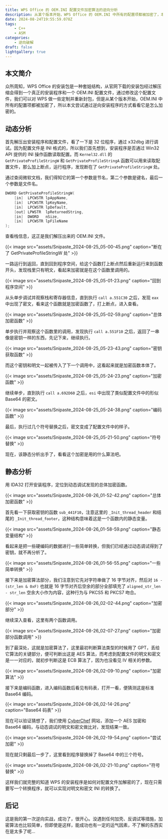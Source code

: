 ```yaml
---
title: WPS Office 的 OEM.INI 配置文件加密算法的逆向分析
description: 从某个版本开始，WPS Office 的 OEM.INI 中所有的配置项都被加密了，本文尝试通过逆向安装程序解析配置项的加密方式。
date: 2024-08-24T19:55:59.078Z
tags:
    - C++
    - ASM
categories:
    - 逆向破解
draft: false
lightgallery: true
---
```


## 本文简介

众所周知，WPS Office 的安装包是一种套娃结构，从官网下载的安装包经过解压缩会得到一个真正的安装程序和一个 OEM.INI 配置文件，通过修改这个配置文件，我们可以对 WPS 做一些定制并重新封包，但是从某个版本开始，OEM.INI 中所有的配置项都被加密了，所以本文尝试通过逆向安装程序的方式看看它是怎么加密的。

## 动态分析

首先解压出安装程序和配置文件，看了一下是 32 位程序，通过 x32dbg 进行调试。因为配置文件是 INI 格式的，所以我们首先想到，安装程序是否通过 Win32 API 提供的 INI 操作函数读取配置。而 `Kernel32.dll` 的 `GetPrivateProfileStringW` 和 `GetPrivateProfileStringA` 函数可以用来读取配置文件，那么加上断点，运行程序，发现断在了 `GetPrivateProfileStringW` 处。

通过查阅微软文档，我们得知它的第一个参数是节名，第二个参数是键名，最后一个参数是文件名。

```c
DWORD GetPrivateProfileStringW(
    [in]  LPCWSTR lpAppName,
    [in]  LPCWSTR lpKeyName,
    [in]  LPCWSTR lpDefault,
    [out] LPWSTR  lpReturnedString,
    [in]  DWORD   nSize,
    [in]  LPCWSTR lpFileName
);
```

查看栈信息，这正是我们解压出来的 OEM.INI 文件。

{{< image src="assets/Snipaste_2024-08-25_05-00-45.png" caption="断在了 GetPrivateProfileStringW 处" >}}

一路运行到返回，直到回到程序空间，给这个函数打上断点然后重新运行来到函数开头，发现栈里只有明文，看起来加密就是在这个函数里调用的。

{{< image src="assets/Snipaste_2024-08-25_05-01-23.png" caption="回到程序空间" >}}

从头单步调试并观察栈和寄存器信息，直到执行 `call a.551C30` 之后，发现 `eax` 中出现了密文，看来这个函数就是加密函数了，打上断点，进入查看。

{{< image src="assets/Snipaste_2024-08-25_05-02-59.png" caption="总体加密函数" >}}

单步执行并观察这个函数里的调用，发现执行 `call a.551F10` 之后，返回了一串像是密钥一样的东西，先记下来，继续执行。

{{< image src="assets/Snipaste_2024-08-25_05-23-43.png" caption="密钥获取函数" >}}

而这个密钥和明文一起被传入了下一个调用中，这看起来就是加密函数本体了。

{{< image src="assets/Snipaste_2024-08-25_05-24-23.png" caption="加密函数" >}}

继续单步，直到执行 `call a.692D60` 之后，`esi` 中出现了类似配置文件中的形似 Base64 的密文。

{{< image src="assets/Snipaste_2024-08-25_05-24-38.png" caption="编码函数" >}}

最后，执行过几个符号替换之后，密文变成了配置文件中的样子。

{{< image src="assets/Snipaste_2024-08-25_05-21-50.png" caption="符号替换" >}}

现在，该静态分析出手了，看看这个加密是用的什么算法吧。

## 静态分析

用 IDA32 打开安装程序，定位到动态调试发现的总体加密函数。

{{< image src="assets/Snipaste_2024-08-26_01-52-42.png" caption="总体加密函数" >}}

首先看一下获取密钥的函数 `sub_441F10`，注意这里的 `_Init_thread_header` 和结尾的 `_Init_thread_footer`，这种结构意味着这是一个函数内的静态变量。

{{< image src="assets/Snipaste_2024-08-26_01-58-59.png" caption="静态变量结构" >}}

看起来是把一些硬编码的数据进行一些简单转换，但我们已经通过动态调试得到了密钥，就不再分析了。

{{< image src="assets/Snipaste_2024-08-26_01-56-55.png" caption="一些简单转换" >}}

接下来是加密算法部分，我们注意到它先对字符串做了 16 字节对齐，然后对 `16 - (str_len & 0xF)` 也就是 16 字节对齐后空余的部分全部填充了 `aligned_str_len - str_len` 空余大小作为内容，这种行为与 PKCS5 和 PKCS7 吻合。

{{< image src="assets/Snipaste_2024-08-26_02-02-44.png" caption="加密部分" >}}

继续深入查看，这里有两个函数调用。

{{< image src="assets/Snipaste_2024-08-26_02-07-27.png" caption="加密部分函数调用" >}}

到了最深处，这就是加密算法了，这里最初判断算法类型的时候用了 GPT，丢给它算法的关键部分，便可判断出这是 AES 算法，而考虑到配置文件的明文和密文是一一对应的，就初步判断这是 ECB 算法了，因为也没看见 IV 相关的参数。

{{< image src="assets/Snipaste_2024-08-26_02-09-10.png" caption="加密算法" >}}

接下来是编码函数，进入编码函数后看见有码表，打开一看，便猜测这是标准 Base64 编码。

{{< image src="assets/Snipaste_2024-08-26_02-14-26.png" caption="Base64 码表" >}}

现在可以验证猜想了，我们使用 [CyberChef](https://cyberchef.org/) 网站，添加一个 AES 加密和 Base64 编码，与动态调试的明文和密文做比对，发现结果一致。

{{< image src="assets/Snipaste_2024-08-26_02-19-54.png" caption="尝试加密" >}}

现在就只剩最后一步了，这里看到程序替换掉了 Base64 中的三个符号。

{{< image src="assets/Snipaste_2024-08-26_02-21-10.png" caption="符号替换" >}}

这样我们就完整的知道 WPS 的安装程序是如何对配置文件加解密的了，现在只需要写一个转换程序，就可以实现对明文和密文 INI 的转换了。

## 后记

这是我的第一次逆向实战，成功了，很开心。没遇到任何加壳、反调试等措施，加密算法也比较简单，但即使是这样，能成功也有一定的运气因素，不了解的东西实在是太多了呢...
